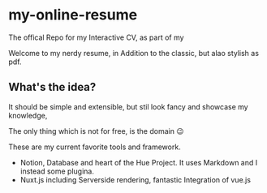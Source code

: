# my-online-resume
The offical Repo for my Interactive CV, as part of my 

Welcome to my nerdy resume, in Addition to the classic, but alao stylish as pdf.

## What's the idea?

It should be simple and extensible, but stil look fancy and showcase my knowledge, 

The only thing which is not for free, is the domain 😉

These are my current favorite tools and framework.

- Notion, Database and heart of the Hue Project.  It uses Markdown and I instead some plugina.
- Nuxt.js including Serverside rendering, fantastic Integration of vue.js
